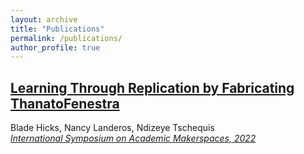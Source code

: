 ```yaml
---
layout: archive
title: "Publications"
permalink: /publications/
author_profile: true
---
```



## **<a href="https://isam2022.hemi-makers.org/wp-content/uploads/sites/3/2022/10/119..pdf" target="_blank">Learning Through Replication by Fabricating ThanatoFenestra</a>**<br>
Blade Hicks, Nancy Landeros, Ndizeye Tschequis<br>
_<a href="https://isam2022.hemi-makers.org/" target="_blank">International Symposium on Academic Makerspaces, 2022</a>_
